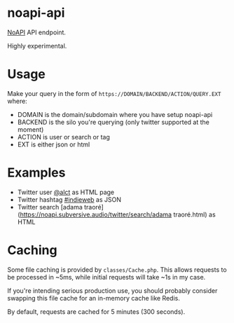 # noapi-api
[NoAPI](https://github.com/alct/noapi) API endpoint.

Highly experimental.

# Usage

Make your query in the form of `https://DOMAIN/BACKEND/ACTION/QUERY.EXT` where:

* DOMAIN is the domain/subdomain where you have setup noapi-api
* BACKEND is the silo you're querying (only twitter supported at the moment)
* ACTION is user or search or tag
* EXT is either json or html

# Examples

* Twitter user [@alct](https://noapi.subversive.audio/twitter/user/alct.html) as HTML page
* Twitter hashtag [#indieweb](https://noapi.subversive.audio/twitter/tag/indieweb.json) as JSON
* Twitter search [adama traoré](https://noapi.subversive.audio/twitter/search/adama traoré.html) as HTML

# Caching

Some file caching is provided by `classes/Cache.php`. This allows requests to be processed in ~5ms, while initial requests will take ~1s in my case.

If you're intending serious production use, you should probably consider swapping this file cache for an in-memory cache like Redis.

By default, requests are cached for 5 minutes (300 seconds).
